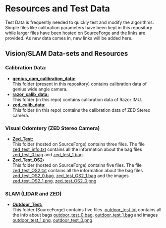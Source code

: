 # Resources and Test Data
<p> Test Data is frequently needed to quickly test and modify the algorithms. Simple files like calibration parameters have been kept in this repository while larger files have been hosted on SourceForge and the links are provided. As new data comes in, new links will be added here.</p>

## Vision/SLAM Data-sets and Resources
### Calibration Data:
* **[genius_cam_calibration_data:](https://github.com/IGVC-IITK/test_data/tree/master/genius_cam_calibration_data)**<br>
This folder (present in this repository) contains calibration data of genius wide angle camera.<br>
* **[razor_calib_data:](https://github.com/IGVC-IITK/resources/tree/master/razor_calib_data)**<br>
This folder (in this repo) contains calibration data of Razor IMU.<br>
* **[zed_calib_data:](https://github.com/IGVC-IITK/resources/tree/master/zed_calib_data)**<br>
This folder (in this repo) contains the calibration data of ZED Stereo camera.

### Visual Odomtery (ZED Stereo Camera)
* **[Zed_Test:](https://sourceforge.net/projects/igvc-iitk-data/files/Zed_Test/)**<br>
This folder (hosted on SourceForge) contains three files. The file [zed_test_info.txt](https://sourceforge.net/projects/igvc-iitk-data/files/Zed_Test/zed_test_info.txt/download) contains all the information about the bag files [zed_test_0.bag](https://sourceforge.net/projects/igvc-iitk-data/files/Zed_Test/zed_test_0.bag/download) and [zed_test_1.bag](https://sourceforge.net/projects/igvc-iitk-data/files/Zed_Test/zed_test_1.bag/download).<br>
* **[Zed_Test_OS2:](https://sourceforge.net/projects/igvc-iitk-data/files/Zed_Test_OS2/)**<br>
This folder (hosted on SourceForge) contains five files. The file [zed_test_OS2.txt](https://sourceforge.net/projects/igvc-iitk-data/files/Zed_Test/zed_test_info.txt/download) contains all the information about the bag files [zed_test_OS2_0.bag](https://sourceforge.net/projects/igvc-iitk-data/files/Zed_Test_OS2/zed_test_OS2_0.bag/download), [zed_test_OS2_1.bag](https://sourceforge.net/projects/igvc-iitk-data/files/Zed_Test_OS2/zed_test_OS2_1.bag/download) and the images [zed_test_OS2_1.png](https://sourceforge.net/projects/igvc-iitk-data/files/Zed_Test_OS2/zed_test_OS2_1.png/download), [zed_test_OS2_0.png](https://sourceforge.net/projects/igvc-iitk-data/files/Zed_Test_OS2/zed_test_OS2_0.png/download).

### SLAM (LIDAR and ZED)
* **[Outdoor_Test:](https://sourceforge.net/projects/igvc-iitk-data/files/Outdoor_Test/)**<br>
This folder (SourceForge) contains five files. [outdoor_test.txt](https://sourceforge.net/projects/igvc-iitk-data/files/Outdoor_Test/outdoor_test.txt/download) contains all the info about bags [outdoor_test_0.bag](https://sourceforge.net/projects/igvc-iitk-data/files/Outdoor_Test/outdoor_test_0.bag/download), [outdoor_test_1.bag](https://sourceforge.net/projects/igvc-iitk-data/files/Outdoor_Test/outdoor_test_1.bag/download) and images [outdoor_test_1.png](https://sourceforge.net/projects/igvc-iitk-data/files/Outdoor_Test/outdoor_test_1.png/download), [outdoor_test_0.png](https://sourceforge.net/projects/igvc-iitk-data/files/Outdoor_Test/outdoor_test_0.png/download).
